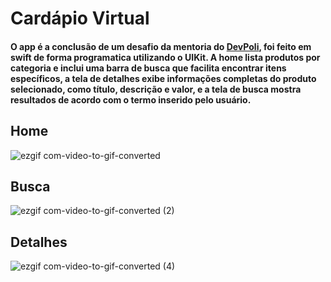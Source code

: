 # Cardápio Virtual

#### O app é a conclusão de um desafio da mentoria do [DevPoli](https://www.devpoli.com/), foi feito em swift de forma programatica utilizando o UIKit. A home lista produtos por categoria e inclui uma barra de busca que facilita encontrar itens específicos, a tela de detalhes exibe informações completas do produto selecionado, como título, descrição e valor, e a tela de busca mostra resultados de acordo com o termo inserido pelo usuário.

## Home
![ezgif com-video-to-gif-converted](https://github.com/ellcavalcante/CardapioVirtual/assets/89115923/e295d280-c72a-4d1a-9a7a-cb07de2d0adf)

## Busca
![ezgif com-video-to-gif-converted (2)](https://github.com/ellcavalcante/CardapioVirtual/assets/89115923/c2289993-d333-4cfb-9db2-108c6004d6fb)

## Detalhes
![ezgif com-video-to-gif-converted (4)](https://github.com/ellcavalcante/CardapioVirtual/assets/89115923/88828e7d-f52b-4228-98b0-83eaf22117d3)

